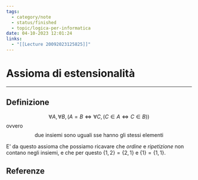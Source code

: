 ```yaml
---
tags:
  - category/note
  - status/finished
  - topic/logica-per-informatica
date: 04-10-2023 12:01:24
links:
  - "[[Lecture 20092023125825]]"
---
```

# Assioma di estensionalità
---
## Definizione
$$\forall A, \forall B, (A=B \iff \forall C, (C \in A \iff C \in B))$$
ovvero
$$\text{due insiemi sono uguali sse hanno gli stessi elementi}$$

E' da questo assioma che possiamo ricavare che _ordine_ e _ripetizione_ non contano negli insiemi, e che per questo $\{1, 2\}=\{2, 1\}$ e $\{1\}=\{1, 1\}$.

## Referenze